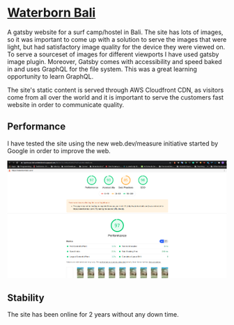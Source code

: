 # [Waterborn Bali](https://waterbornbali.com)

A gatsby website for a surf camp/hostel in Bali. The site has lots of images, so it was important to come up with a solution to serve the images that were light, but had satisfactory image quality for the device they were viewed on. To serve a sourceset of images for different viewports I have used gatsby image plugin. Moreover, Gatsby comes with accessibility and speed baked in and uses GraphQL for the file system. This was a great learning opportunity to learn GraphQL.

The site's static content is served through AWS Cloudfront CDN, as visitors come from all over the world and it is important to serve the customers fast website in order to communicate quality.


## Performance

I have tested the site using the new web.dev/measure initiative started by Google in order to improve the web. 

![Lighthouse Metrics](./lighthouse.png)


## Stability

The site has been online for 2 years without any down time.
